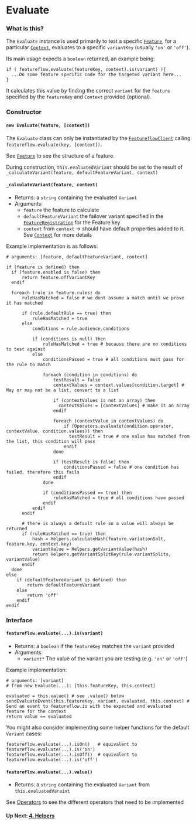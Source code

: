 # Evaluate
### What is this?
The `Evaluate` instance is used primarily to test a specific [`Feature`](./objects/Feature.md), for a particular [`Context`](./objects/Context.md), 
evaluates to a specific `variantKey` (usually `'on'` or `'off'`).
 
Its main usage expects a `boolean` returned, an example being: 
```
if ( featureflow.evaluate(featureKey, context).is(variant) ){
  ...Do some feature specific code for the targeted variant here...
}
``` 

It calculates this value by finding the correct `variant` for the `feature` specified by the `featureKey`
 and `Context` provided (optional).
### Constructor
#### `new Evaluate(feature, [context])`
The `Evaluate` class can only be instantiated by the [`FeatureflowClient`]('./2.FeatureflowClient.md) calling `featureflow.evaluate(key, [context])`.

See [`Feature`](./objects/Feature.md) to see the structure of a feature.

During construction, `this.evaluatedVariant` should be set to the result of `_calculateVariant(feature, defaultFeatureVariant, context)`

#### `_calculateVariant(feature, context)`
- Returns: a `string` containing the evaluated `Variant`
- Arguments: 
  - `feature` the feature to calculate
  - `defaultFeatureVariant` the failover variant specified in the [`FeatureRegistration`](./objects/FeatureRegistration.md) for the Feature key
  - `context` from `context` -> should have default properties added to it. See [`Context`](./objects/Context.md) for more details
  
Example implementation is as follows:
```
# arguments: [feature, defaultFeatureVariant, context]

if (feature is defined) then
  if (feature.enabled is false) then
      return feature.offVariantKey
  endif
  
  foreach (rule in feature.rules) do
      ruleHasMatched = false # we dont assume a match until we prove it has matched
      
      if (rule.defaultRule == true) then
          ruleHasMatched = true
      else
          conditions = rule.audience.conditions
          
          if (conditions is null) then
              ruleHasMatched = true # because there are no conditions to test against
          else
              conditionsPassed = true # all conditions must pass for the rule to match
              
              foreach (condition in conditions) do
                  testResult = false
                  contextValues = context.values[condition.target] # May or may not be a list, convert to a list
                  
                  if (contextValues is not an array) then
                    contextValues = [contextValues] # make it an array
                  endif
                  
                  foreach (contextValue in contextValues) do
                      if (Operators.evaluate(condition.operator, contextValue, condition.values)) then
                        testResult = true # one value has matched from the list, this condition will pass
                      endif   
                  done
                  
                  if (testResult is false) then
                      conditionsPassed = false # one condition has failed, therefore this fails
                  endif
              done
              
              if (conditionsPassed == true) then
                  ruleHasMatched = true # all conditions have passed
              endif
          endif
      endif
  
      # there is always a default rule so a value will always be returned
      if (ruleHasMatched == true) then
          hash = Helpers.calculateHash(feature.variationSalt, feature.key, context.key)
          variantValue = Helpers.getVariantValue(hash)
          return Helpers.getVariantSplitKey(rule.variantSplits, variantValue) 
      endif
  done
else
    if (defaultFeatureVariant is defined) then
        return defaultFeatureVariant
    else
        return 'off'
    endif
endif
``` 

### Interface
#### `featureflow.evaluate(...).is(variant)`
- Returns: a `boolean` if the `featureKey` matches the `variant` provided
- Arguments:
  - `variant*` The value of the variant you are testing (e.g. `'on'` or `'off'`)
  
Example implementation:
```
# arguments: [variant]
# from new Evaluate(...): [this.featureKey, this.context]

evaluated = this.value() # see .value() below
sendEvaluateEvent(this.featureKey, variant, evaluated, this.context) # Send an event to featureflow.io with the expected and evaluated feature for the context
return value == evaluated
```

You might also consider implementing some helper functions for the default `Variant` cases:
```
featureflow.evaluate(...).isOn()   # equivalent to featureflow.evaluate(...).is('on')
featureflow.evaluate(...).isOff()  # equivalent to featureflow.evaluate(...).is('off')
```
  
  
#### `featureflow.evaluate(...).value()`
- Returns: a `string` containing the evaluated `Variant` from `this.evaluatedVaraint`


See [Operators](./5.Operators.md) to see the different operators that need to be implemented

#### Up Next: [4. Helpers](4.VariantHelpers.md)

